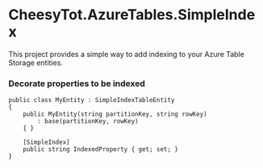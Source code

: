 # CheesyTot.AzureTables.SimpleIndex

This project provides a simple way to add indexing to your Azure Table Storage entities.

### Decorate properties to be indexed

```
public class MyEntity : SimpleIndexTableEntity
{
    public MyEntity(string partitionKey, string rowKey)
        : base(partitionKey, rowKey)
    { }
    
    [SimpleIndex]
    public string IndexedProperty { get; set; }
}
```

